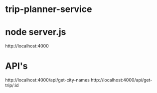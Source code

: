# trip-planner-service
# node server.js
http://localhost:4000

# API's

http://localhost:4000/api/get-city-names
http://localhost:4000/api/get-trip/:id
